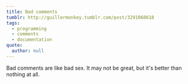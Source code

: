 ```yaml
---
title: Bad comments
tumblr: http://guillermonkey.tumblr.com/post/3291068618
tags:
  - programming
  - comments
  - documentation
quote:
  author: null
---
```


Bad comments are like bad sex. It may not be great, but it's better than nothing at all.
